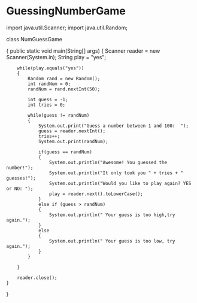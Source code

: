 # GuessingNumberGame
import java.util.Scanner;
import java.util.Random;

class NumGuessGame

{
    public static void main(String[] args) 
    {
        Scanner reader = new Scanner(System.in);
        String play = "yes";

        while(play.equals("yes"))
        {
            Random rand = new Random();
            int randNum = 0;
            randNum = rand.nextInt(50);
            
            int guess = -1;
            int tries = 0;
            
            while(guess != randNum)
            {
                System.out.print("Guess a number between 1 and 100:  ");
                guess = reader.nextInt();
                tries++;
                System.out.print(randNum);

                if(guess == randNum)
                {
                    System.out.println("Awesome! You guessed the number!");
                    System.out.println("It only took you " + tries + " guesses!");
                    System.out.println("Would you like to play again? YES or NO: ");
                    play = reader.next().toLowerCase();
                }
                else if (guess > randNum)
                {
                    System.out.println(" Your guess is too high,try again.");
                }
                else 
                { 
                    System.out.println(" Your guess is too low, try again.");
                }
            }

        }

        reader.close();
    }
}
